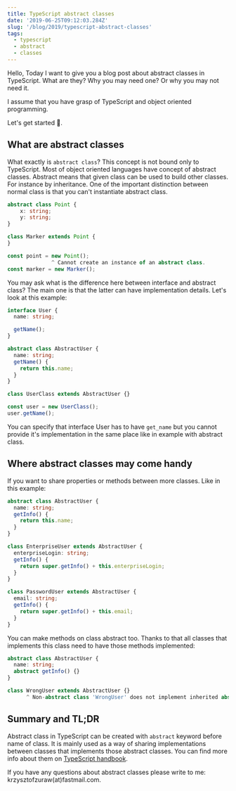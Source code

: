 ```yaml
---
title: TypeScript abstract classes
date: '2019-06-25T09:12:03.284Z'
slug: '/blog/2019/typescript-abstract-classes'
tags:
  - typescript
  - abstract
  - classes
---
```


Hello,
Today I want to give you a blog post about abstract classes in TypeScript. What are they?
Why you may need one? Or why you may not need it.

I assume that you have grasp of TypeScript and object oriented programming.

Let's get started 🎉.

## What are abstract classes

What exactly is `abstract class`? This concept is not bound only to TypeScript.
Most of object oriented languages have concept of abstract classes. Abstract means that
given class can be used to build other classes. For instance by inheritance. One of the
important distinction between normal class is that you can't instantiate abstract class.

```ts
abstract class Point {
    x: string;
    y: string;
}

class Marker extends Point {
}

const point = new Point();
              ^ Cannot create an instance of an abstract class.
const marker = new Marker();
```

You may ask what is the difference here between interface and abstract class? The main
one is that the latter can have implementation details. Let's look at this example:

```ts
interface User {
  name: string;

  getName();
}

abstract class AbstractUser {
  name: string;
  getName() {
    return this.name;
  }
}

class UserClass extends AbstractUser {}

const user = new UserClass();
user.getName();
```

You can specify that interface User has to have `get_name` but you cannot provide it's implementation
in the same place like in example with abstract class.

## Where abstract classes may come handy

If you want to share properties or methods between more classes. Like in this example:

```ts
abstract class AbstractUser {
  name: string;
  getInfo() {
    return this.name;
  }
}

class EnterpriseUser extends AbstractUser {
  enterpriseLogin: string;
  getInfo() {
    return super.getInfo() + this.enterpriseLogin;
  }
}

class PasswordUser extends AbstractUser {
  email: string;
  getInfo() {
    return super.getInfo() + this.email;
  }
}
```

You can make methods on class abstract too. Thanks to that all classes that implements this class
need to have those methods implemented:

```ts
abstract class AbstractUser {
  name: string;
  abstract getInfo() {}
}

class WrongUser extends AbstractUser {}
      ^ Non-abstract class 'WrongUser' does not implement inherited abstract member 'getInfo' from class 'AbstractUser'.
```

## Summary and TL;DR

Abstract class in TypeScript can be created with `abstract` keyword before name of class. It is
mainly used as a way of sharing implementations between classes that implements those abstract
classes. You can find more info about them on [TypeScript handbook](https://www.typescriptlang.org/docs/handbook/classes.html).

If you have any questions about abstract classes please write to me: krzysztofzuraw(at)fastmail.com.
